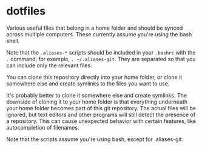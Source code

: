 # dotfiles
Various useful files that belong in a home folder and should be synced across multiple computers. These currently assume you're using the bash shell.

Note that the `.aliases-*` scripts should be included in your `.bashrc` with the `.` command; for example, `. ~/.aliases-git`. They are separated so that you can include only the relevant files.

You can clone this repository directly into your home folder, or clone it somewhere else and create symlinks to the files you want to use.

It's probably better to clone it somewhere else and create symlinks. The downside of cloning it to your home folder is that everything underneath your home folder becomes part of this git repository. The actual files will be ignored, but text editors and other programs will still detect the presence of a repository. This can cause unexpected behavior with certain features, like autocompletion of filenames.

Note that the scripts assume you're using bash, except for .aliases-git.
